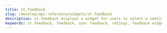 ```yaml
---
title: st.feedback
slug: /develop/api-reference/widgets/st.feedback
description: st.feedback displays a widget for users to select a sentiment or rating.
keywords: st.feedback, feedback, user feedback, ratings, feedback widget, thumbs up, thumbs down, user rating, feedback collection
---
```


<Autofunction function="streamlit.feedback" />
